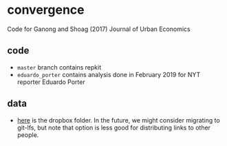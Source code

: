 # convergence
Code for Ganong and Shoag (2017) Journal of Urban Economics

## code
* `master` branch contains repkit 
* `eduardo_porter` contains analysis done in February 2019 for NYT reporter Eduardo Porter

## data
* [here](https://www.dropbox.com/sh/021z1nvxym2fmv1/AAA2Xz7UGdZ8CBEpihnbIyJPa?dl=0) is the dropbox folder. In the future, we might consider migrating to git-lfs, but note that option is less good for distributing links to other people.
